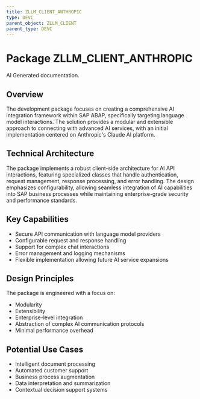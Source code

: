 ```yaml
---
title: ZLLM_CLIENT_ANTHROPIC
type: DEVC
parent_object: ZLLM_CLIENT
parent_type: DEVC
---
```


# Package ZLLM_CLIENT_ANTHROPIC

AI Generated documentation.
## Overview
The development package focuses on creating a comprehensive AI integration framework within SAP ABAP, specifically targeting language model interactions. The solution provides a modular and extensible approach to connecting with advanced AI services, with an initial implementation centered on Anthropic's Claude AI platform.

## Technical Architecture
The package implements a robust client-side architecture for AI API interactions, featuring specialized classes that handle authentication, request management, response processing, and error handling. The design emphasizes configurability, allowing seamless integration of AI capabilities into SAP business processes while maintaining enterprise-grade security and performance standards.

## Key Capabilities
- Secure API communication with language model providers
- Configurable request and response handling
- Support for complex chat interactions
- Error management and logging mechanisms
- Flexible implementation allowing future AI service expansions

## Design Principles
The package is engineered with a focus on:
- Modularity
- Extensibility
- Enterprise-level integration
- Abstraction of complex AI communication protocols
- Minimal performance overhead

## Potential Use Cases
- Intelligent document processing
- Automated customer support
- Business process augmentation
- Data interpretation and summarization
- Contextual decision support systems

